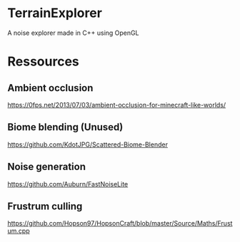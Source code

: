 # TerrainExplorer
A noise explorer made in C++ using OpenGL

# Ressources

## Ambient occlusion
https://0fps.net/2013/07/03/ambient-occlusion-for-minecraft-like-worlds/

## Biome blending (Unused)
https://github.com/KdotJPG/Scattered-Biome-Blender

## Noise generation
https://github.com/Auburn/FastNoiseLite

## Frustrum culling
https://github.com/Hopson97/HopsonCraft/blob/master/Source/Maths/Frustum.cpp
